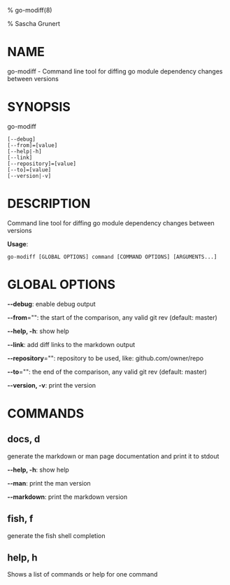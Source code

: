 % go-modiff(8) 

% Sascha Grunert

# NAME

go-modiff - Command line tool for diffing go module dependency changes between versions

# SYNOPSIS

go-modiff

```
[--debug]
[--from]=[value]
[--help|-h]
[--link]
[--repository]=[value]
[--to]=[value]
[--version|-v]
```

# DESCRIPTION

Command line tool for diffing go module dependency changes between versions

**Usage**:

```
go-modiff [GLOBAL OPTIONS] command [COMMAND OPTIONS] [ARGUMENTS...]
```

# GLOBAL OPTIONS

**--debug**: enable debug output

**--from**="": the start of the comparison, any valid git rev (default: master)

**--help, -h**: show help

**--link**: add diff links to the markdown output

**--repository**="": repository to be used, like: github.com/owner/repo

**--to**="": the end of the comparison, any valid git rev (default: master)

**--version, -v**: print the version


# COMMANDS

## docs, d

generate the markdown or man page documentation and print it to stdout

**--help, -h**: show help

**--man**: print the man version

**--markdown**: print the markdown version

## fish, f

generate the fish shell completion

## help, h

Shows a list of commands or help for one command

